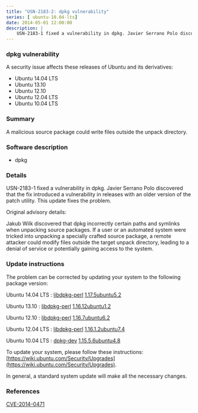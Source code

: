 ```yaml
---
title: "USN-2183-2: dpkg vulnerability"
series: [ ubuntu-10.04-lts]
date: 2014-05-01 12:00:00
description: |
    USN-2183-1 fixed a vulnerability in dpkg. Javier Serrano Polo discovered that the fix introduced a vulnerability in releases with an older version of the patch utility. This update fixes the problem.
--- 
```

 
 


### dpkg vulnerability

A security issue affects these releases of Ubuntu and its derivatives:

* Ubuntu 14.04 LTS
* Ubuntu 13.10
* Ubuntu 12.10
* Ubuntu 12.04 LTS
* Ubuntu 10.04 LTS

### Summary

A malicious source package could write files outside the unpack directory. 

### Software description

* dpkg 

### Details

USN-2183-1 fixed a vulnerability in dpkg. Javier Serrano Polo discovered that the fix introduced a vulnerability in releases with an older version of the patch utility. This update fixes the problem.

Original advisory details:

 Jakub Wilk discovered that dpkg incorrectly certain paths and symlinks when unpacking source packages. If a user or an automated system were tricked into unpacking a specially crafted source package, a remote attacker could modify files outside the target unpack directory, leading to a denial of service or potentially gaining access to the system. 

### Update instructions

The problem can be corrected by updating your system to the following package version:

Ubuntu 14.04 LTS
 : [libdpkg-perl](https://launchpad.net/ubuntu/+source/dpkg) <span> [1.17.5ubuntu5.2](https://launchpad.net/ubuntu/+source/dpkg/1.17.5ubuntu5.2) </span> 

Ubuntu 13.10
 : [libdpkg-perl](https://launchpad.net/ubuntu/+source/dpkg) <span> [1.16.12ubuntu1.2](https://launchpad.net/ubuntu/+source/dpkg/1.16.12ubuntu1.2) </span> 

Ubuntu 12.10
 : [libdpkg-perl](https://launchpad.net/ubuntu/+source/dpkg) <span> [1.16.7ubuntu6.2](https://launchpad.net/ubuntu/+source/dpkg/1.16.7ubuntu6.2) </span> 

Ubuntu 12.04 LTS
 : [libdpkg-perl](https://launchpad.net/ubuntu/+source/dpkg) <span> [1.16.1.2ubuntu7.4](https://launchpad.net/ubuntu/+source/dpkg/1.16.1.2ubuntu7.4) </span> 

Ubuntu 10.04 LTS
 : [dpkg-dev](https://launchpad.net/ubuntu/+source/dpkg) <span> [1.15.5.6ubuntu4.8](https://launchpad.net/ubuntu/+source/dpkg/1.15.5.6ubuntu4.8) </span> 

To update your system, please follow these instructions: [https://wiki.ubuntu.com/Security/Upgrades](https://wiki.ubuntu.com/Security/Upgrades).

In general, a standard system update will make all the necessary changes. 

### References

 
 [CVE-2014-0471](http://people.ubuntu.com/~ubuntu-security/cve/CVE-2014-0471)
 

